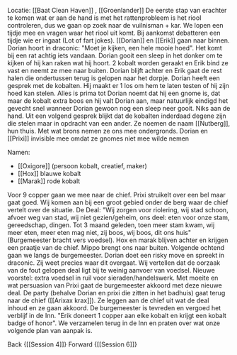 Locatie: [[Baat Clean Haven]] , [[Groenlander]]
De eerste stap van erachter te komen wat er aan de hand is met het rattenprobleem is het riool controleren, dus we gaan op zoek naar de vuilnisman + kar. We lopen een tijdje mee en vragen waar het riool uit komt. Bij aankomst debatteren een tijdje wie er ingaat (Lot of fart jokes). [[Dorian]] en [[Erik]] gaan naar binnen. Dorian hoort in draconic: "Moet je kijken, een hele mooie hoed". Het komt bij een rat achtig iets vandaan. Dorian gooit een sleep in het donker om te kijken of hij kan raken wat hij hoort. 2 kobalt worden geraakt en Erik bind ze vast en neemt ze mee naar buiten. Dorian blijft achter en Erik gaat de rest halen die ondertussen terug is gelopen naar het dorpje. Dorian heeft een gesprek met de kobalten. Hij maakt er 1 los om hem te laten testen of hij zijn hoed kan stelen. Alles is prima tot Dorian noemt dat hij een gnome is, dat maar de kobalt extra boos en hij valt Dorian aan, maar natuurlijk eindigd het gevecht snel wanneer Dorian gewoon nog een sleep neer gooit. Niks aan de hand. Uit een volgend gesprek blijkt dat de kobalten inderdaad degene zijn die stelen maar in opdracht van een ander. Ze noemen de naam [[Nutberg]], hun thuis. Met wat brons nemen ze ons mee ondergronds. Dorian en [[Prixi]] invisible mee omdat ze gnomes niet mee wilde nemen

Namen: 
-   [[Oxigore]] (persoon kobalt, creatief, maker)
-   [[Hox]] blauwe kobalt
-   [[Marak]] rode kobalt

Voor 9 copper gaan we mee naar de chief. Prixi struikelt over een bel maar gaat goed. Wij komen aan bij een groot gebied onder de berg waar de chief vertelt over de situatie. De Deal: "Wij zorgen voor riolering, wij stad schoon, afvoer weg van stad, wij niet gezien/geheim, ons deel: eten voor onze stam, gereedschap, dingen. Tot 3 maand geleden, toen meer stam kwam, wij meer eten, meer eten mag niet, zij boos, wij boos, dit ons huis" (Burgemeester bracht vers voedsel). Hox en marak blijven achter en krijgen een praatje van de chief. Mippo brengt ons naar buiten. Volgende ochtend gaan we langs de burgemeester. Dorian doet een risky move en spreekt in draconic. Zij weet precies waar dit overgaat. Wij vertellen dat de oorzaak van de fout gelopen deal ligt bij te weinig aanvoer van voedsel. Nieuwe voorstel: extra voedsel in ruil voor sieraden/handelswerk. Met moeite en wat persuasion van Prixi gaat de burgemeester akkoord met deze nieuwe deal. De party (behalve Dorian en prixi die zitten in het badhuis) gaat terug naar de chief ([[Arixax krax]]). Ze leggen aan de chief uit wat de deal inhoud en ze gaan akkoord. De burgemeester is tevreden en vergoed het verblijf in de Inn. "Erik doneert 1 copper aan elke kobalt en krijgt een kobalt badge of honor". We verzamelen terug in de Inn en praten over wat onze volgende plan van aanpak is.

Back {[[Session 4]]}
Forward {[[Session 6]]}

